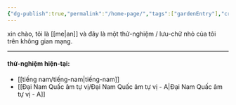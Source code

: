 ```yaml
---
{"dg-publish":true,"permalink":"/home-page/","tags":["gardenEntry"],"created":"2025-08-12T22:09:33.185+07:00"}
---
```



xin chào, 
tôi là [[me\|an]] và đây là một thử-nghiệm / lưu-chữ nhỏ của tôi trên không gian mạng. 

---
#### thử-nghiệm hiện-tại:
- [[tiếng nam/tiếng-nam\|tiếng-nam]]
- [[Đại Nam Quấc âm tự vị/Đại Nam Quấc âm tự vị - A\|Đại Nam Quấc âm tự vị - A]]




